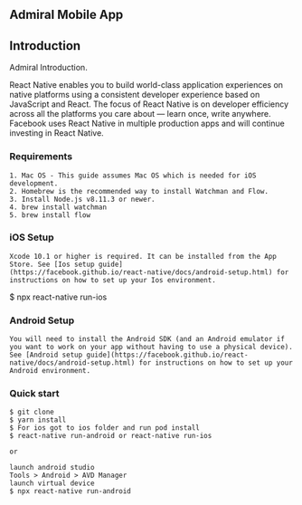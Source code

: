 Admiral Mobile App
----------------------------

## Introduction
Admiral Introduction.

React Native enables you to build world-class application experiences on native platforms using a consistent developer experience based on JavaScript and React. The focus of React Native is on developer efficiency across all the platforms you care about — learn once, write anywhere. Facebook uses React Native in multiple production apps and will continue investing in React Native.



### Requirements
```
1. Mac OS - This guide assumes Mac OS which is needed for iOS development.
2. Homebrew is the recommended way to install Watchman and Flow.
3. Install Node.js v8.11.3 or newer.
4. brew install watchman
5. brew install flow
```

### iOS Setup
```
Xcode 10.1 or higher is required. It can be installed from the App Store. See [Ios setup guide]
(https://facebook.github.io/react-native/docs/android-setup.html) for instructions on how to set up your Ios environment.
```

$ npx react-native run-ios

### Android Setup
```
You will need to install the Android SDK (and an Android emulator if you want to work on your app without having to use a physical device). See [Android setup guide](https://facebook.github.io/react-native/docs/android-setup.html) for instructions on how to set up your Android environment.
```

### Quick start
```shell
$ git clone
$ yarn install
$ For ios got to ios folder and run pod install 
$ react-native run-android or react-native run-ios

or

launch android studio
Tools > Android > AVD Manager
launch virtual device
$ npx react-native run-android

